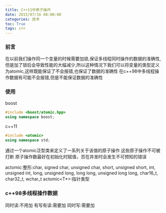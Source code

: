 ```yaml
---
title: C++11中原子操作
date: 2015/07/16 08:00:00
categories: 技术
toc: True
tags: c++
---
```

### 前言
在以前我们操作同一个变量的时候需要加锁,保证多线程同时操作的数据的准确性,但是加了锁后会导致性能的大幅减少,所以这种情况下我们可以将变量的类型定义为atomic<T>,这样既能保证了不会报错,也保证了数据的准确性
在c++98中多线程操作数据有可能不会报错,但是不能保证数据的准确性

### 使用
boost
```c++
#include <boost/atomic.hpp>
using namespace boost;
```
c++11
```c++
#include <atomic>
using namespace std;
```

通过一个atomic<T>泛型类来定义了一系列关于该值的原子操作
这些原子操作不可被打断
原子操作数最好在初始化时赋值，否在并发时会发生不可预知的错误

actomic<T>:整形:char, signed char, unsigned char, short, unsigned short, int, unsigned int, long, unsigned long, long long, unsigned long long, char16_t, char32_t, wchar_t
actomic<T*>:指针类型

### c++98多线程操作数据
同时读:不用加
有写有读:需要加
同时写:需要加